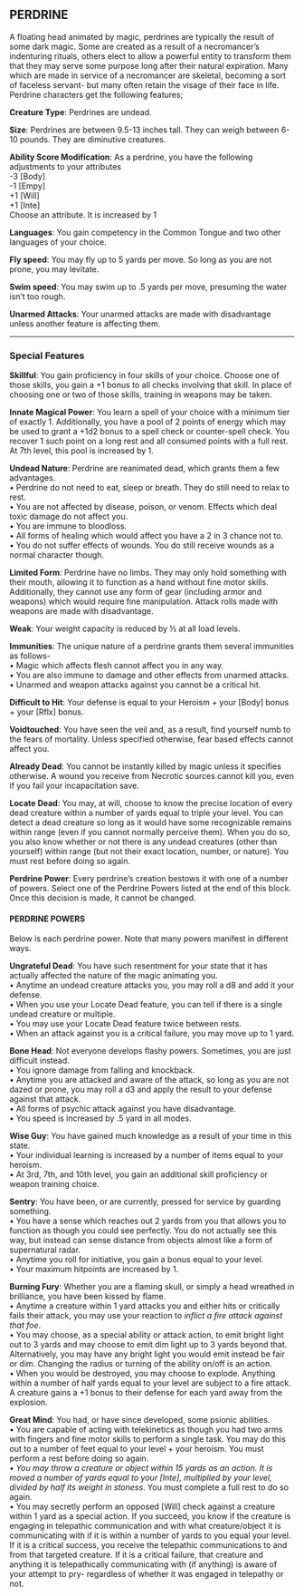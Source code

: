## PERDRINE
A floating head animated by magic, perdrines are typically the result of some dark magic. Some are created as a result of a necromancer’s indenturing rituals, others elect to allow a powerful entity to transform them that they may serve some purpose long after their natural expiration.  Many which are made in service of a necromancer are skeletal, becoming a sort of faceless servant- but many often retain the visage of their face in life. Perdrine characters get the following features;

**Creature Type**: Perdrines are undead.

**Size**: Perdrines are between 9.5-13 inches tall. They can weigh between 6-10 pounds. They are diminutive creatures.

**Ability Score Modification**: As a perdrine, you have the following adjustments to your attributes  
-3 [Body]  
-1 [Empy]  
+1 [Will]  
+1 [Inte]  
Choose an attribute. It is increased by 1

**Languages**: You gain competency in the Common Tongue and two other languages of your choice.

**Fly speed**: You may fly up to 5 yards per move. So long as you are not prone, you may levitate.

**Swim speed**: You may swim up to .5 yards per move, presuming the water isn’t too rough.

**Unarmed Attacks**: Your unarmed attacks are made with disadvantage unless another feature is affecting them.

-----

### Special Features

**Skillful**: You gain proficiency in four skills of your choice. Choose one of those skills, you gain a +1 bonus to all checks involving that skill. In place of choosing one or two of those skills, training in weapons may be taken.

**Innate Magical Power**: You learn a spell of your choice with a minimum tier of exactly 1. Additionally, you have a pool of 2 points of energy which may be used to grant a +1d2 bonus to a spell check or counter-spell check. You recover 1 such point on a long rest and all consumed points with a full rest.
At 7th level, this pool is increased by 1.

**Undead Nature**: Perdrine are reanimated dead, which grants them a few advantages.  
 • Perdrine do not need to eat, sleep or breath. They do still need to relax to rest.  
 • You are not affected by disease, poison, or venom. Effects which deal toxic damage do not affect you.  
 • You are immune to bloodloss.  
 • All forms of healing which would affect you have a 2 in 3 chance not to.  
 • You do not suffer effects of wounds. You do still receive wounds as a normal character though.

**Limited Form**: Perdrine have no limbs. They may only hold something with their mouth, allowing it to function as a hand without fine motor skills.  
Additionally, they cannot use any form of gear (including armor and weapons) which would require fine manipulation. Attack rolls made with weapons are made with disadvantage.

**Weak**: Your weight capacity is reduced by ½ at all load levels.

**Immunities**: The unique nature of a perdrine grants them several immunities as follows-  
 • Magic which affects flesh cannot affect you in any way.  
 • You are also immune to damage and other effects from unarmed attacks.  
 • Unarmed and weapon attacks against you cannot be a critical hit.

**Difficult to Hit**: Your defense is equal to your Heroism + your [Body] bonus + your [Rflx] bonus.

**Voidtouched**: You have seen the veil and, as a result, find yourself numb to the fears of mortality. Unless specified otherwise, fear based effects cannot affect you.

**Already Dead**: You cannot be instantly killed by magic unless it specifies otherwise. A wound you receive from Necrotic sources cannot kill you, even if you fail your incapacitation save.

**Locate Dead**: You may, at will, choose to know the precise location of every dead creature within a number of yards equal to triple your level. You can detect a dead creature so long as it would have some recognizable remains within range (even if you cannot normally perceive them). When you do so, you also know whether or not there is any undead creatures (other than yourself) within range (but not their exact location, number, or nature). You must rest before doing so again.

**Perdrine Power**: Every perdrine’s creation bestows it with one of a number of powers. Select one of the Perdrine Powers listed at the end of this block. Once this decision is made, it cannot be changed.

#### PERDRINE POWERS
Below is each perdrine power. Note that many powers manifest in different ways.

**Ungrateful Dead**: You have such resentment for your state that it has actually affected the nature of the magic animating you.    
 • Anytime an undead creature attacks you, you may roll a d8 and add it your defense.  
 • When you use your Locate Dead feature, you can tell if there is a single undead creature or multiple.  
 • You may use your Locate Dead feature twice between rests.  
 • When an attack against you is a critical failure, you may move up to 1 yard.

**Bone Head**: Not everyone develops flashy powers. Sometimes, you are just difficult instead.  
 • You ignore damage from falling and knockback.  
 • Anytime you are attacked and aware of the attack, so long as you are not dazed or prone, you may roll a d3 and apply the result to your defense against that attack.  
 • All forms of psychic attack against you have disadvantage.  
 • You speed is increased by .5 yard in all modes.

**Wise Guy**: You have gained much knowledge as a result of your time in this state.  
 • Your individual learning is increased by a number of items equal to your heroism.  
 • At 3rd, 7th, and 10th level, you gain an additional skill proficiency or weapon training choice.

**Sentry**: You have been, or are currently, pressed for service by guarding something.  
 • You have a sense which reaches out 2 yards from you that allows you to function as though you could see perfectly. You do not actually see this way, but instead can sense distance from objects almost like a form of supernatural radar.  
 • Anytime you roll for initiative, you gain a bonus equal to your level.  
 • Your maximum hitpoints are increased by 1.

**Burning Fury**: Whether you are a flaming skull, or simply a head wreathed in brilliance, you have been kissed by flame.  
 • Anytime a creature within 1 yard attacks you and either hits or critically fails their attack, you may use your reaction to *inflict a fire attack against that foe*.  
 • You may choose, as a special ability or attack action, to emit bright light out to 3 yards and may choose to emit dim light up to 3 yards beyond that. Alternatively, you may have any bright light you would emit instead be fair or dim. Changing the radius or turning of the ability on/off is an action.  
 • When you would be destroyed, you may choose to explode. Anything within a number of half yards equal to your level are subject to a fire attack. A creature gains a +1 bonus to their defense for each yard away from the explosion.

**Great Mind**: You had, or have since developed, some psionic abilities.  
 • You are capable of acting with telekinetics as though you had two arms with fingers and fine motor skills to perform a single task. You may do this out to a number of feet equal to your level + your heroism. You must perform a rest before doing so again.  
 • *You may throw a creature or object within 15 yards as an action. It is moved a number of yards equal to your [Inte], multiplied by your level, divided by half its weight in stoness*. You must complete a full rest to do so again.  
 • You may secretly perform an opposed [Will] check against a creature within 1 yard as a special action. If you succeed, you know if the creature is engaging in telepathic communication and with what creature/object it is communicating with if it is within a number of yards to you equal your level. If it is a critical success, you receive the telepathic communications to and from that targeted creature. If it is a critical failure, that creature and anything it is telepathically communicating with (if anything) is aware of your attempt to pry- regardless of whether it was engaged in telepathy or not.
